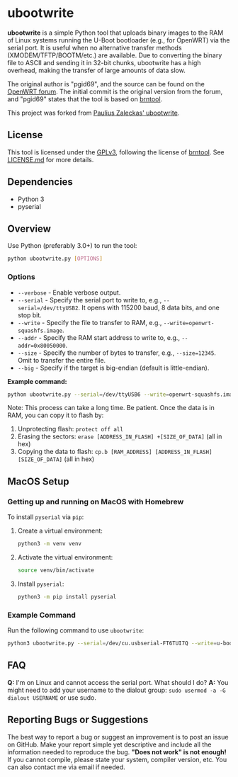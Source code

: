 # ubootwrite

**ubootwrite** is a simple Python tool that uploads binary images to the RAM of Linux systems running the U-Boot bootloader (e.g., for OpenWRT) via the serial port. It is useful when no alternative transfer methods (XMODEM/TFTP/BOOTM/etc.) are available. Due to converting the binary file to ASCII and sending it in 32-bit chunks, ubootwrite has a high overhead, making the transfer of large amounts of data slow.

The original author is "pgid69", and the source can be found on the [OpenWRT forum](https://forum.openwrt.org/viewtopic.php?pid=183315#p183315). The initial commit is the original version from the forum, and "pgid69" states that the tool is based on [brntool](https://github.com/rvalles/brntool).

This project was forked from [Paulius Zaleckas' ubootwrite](https://github.com/pauliuszaleckas/ubootwrite).

## License

This tool is licensed under the [GPLv3](http://opensource.org/licenses/GPL-3.0), following the license of [brntool](https://github.com/rvalles/brntool). See [LICENSE.md](LICENSE.md) for more details.

## Dependencies

- Python 3
- pyserial

## Overview

Use Python (preferably 3.0+) to run the tool:

```sh
python ubootwrite.py [OPTIONS]
```

### Options

- `--verbose` - Enable verbose output.
- `--serial` - Specify the serial port to write to, e.g., `--serial=/dev/ttyUSB2`. It opens with 115200 baud, 8 data bits, and one stop bit.
- `--write` - Specify the file to transfer to RAM, e.g., `--write=openwrt-squashfs.image`.
- `--addr` - Specify the RAM start address to write to, e.g., `--addr=0x80050000`.
- `--size` - Specify the number of bytes to transfer, e.g., `--size=12345`. Omit to transfer the entire file.
- `--big` - Specify if the target is big-endian (default is little-endian).

**Example command:**

```sh
python ubootwrite.py --serial=/dev/ttyUSB6 --write=openwrt-squashfs.image --addr=0x80050000
```

Note: This process can take a long time. Be patient. Once the data is in RAM, you can copy it to flash by:

1. Unprotecting flash: `protect off all`
2. Erasing the sectors: `erase [ADDRESS_IN_FLASH] +[SIZE_OF_DATA]` (all in hex)
3. Copying the data to flash: `cp.b [RAM_ADDRESS] [ADDRESS_IN_FLASH] [SIZE_OF_DATA]` (all in hex)

## MacOS Setup

### Getting up and running on MacOS with Homebrew

To install `pyserial` via `pip`:

1. Create a virtual environment:
    ```sh
    python3 -m venv venv
    ```

2. Activate the virtual environment:
    ```sh
    source venv/bin/activate
    ```

3. Install `pyserial`:
    ```sh
    python3 -m pip install pyserial
    ```

### Example Command

Run the following command to use `ubootwrite`:

```sh
python3 ubootwrite.py --serial=/dev/cu.usbserial-FT6TUI7Q --write=u-boot.mbn --addr=0x44000000
```

## FAQ

**Q:** I'm on Linux and cannot access the serial port. What should I do?
**A:** You might need to add your username to the dialout group: `sudo usermod -a -G dialout USERNAME` or use sudo.

## Reporting Bugs or Suggestions

The best way to report a bug or suggest an improvement is to post an issue on GitHub. Make your report simple yet descriptive and include all the information needed to reproduce the bug. **"Does not work" is not enough!** If you cannot compile, please state your system, compiler version, etc. You can also contact me via email if needed.
